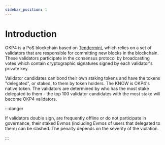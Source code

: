 ```yaml
---
sidebar_position: 1
---
```


# Introduction

OKP4 is a PoS blockchain based on [Tendermint](https://github.com/tendermint/tendermint/blob/master/docs/introduction/what-is-tendermint.md), which relies on a set of validators that are responsible for committing new blocks in the blockchain. These validators participate in the consensus protocol by broadcasting votes which contain cryptographic signatures signed by each validator's private key.

Validator candidates can bond their own staking tokens and have the tokens "delegated", or staked, to them by token holders. The KNOW is OKP4's native token. The validators are determined by who has the most stake delegated to them - the top 100 validator candidates with the most stake will become OKP4 validators.

:::danger

If validators double sign, are frequently offline or do not participate in governance, their staked Evmos (including Evmos of users that delegated to them) can be slashed. The penalty depends on the severity of the violation.

:::
